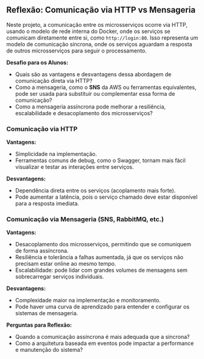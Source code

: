 ## Reflexão: Comunicação via HTTP vs Mensageria

Neste projeto, a comunicação entre os microsserviços ocorre via HTTP, usando o modelo de rede interna do Docker, onde os serviços se comunicam diretamente entre si, como `http://login:80`. Isso representa um modelo de comunicação síncrona, onde os serviços aguardam a resposta de outros microsserviços para seguir o processamento.

**Desafio para os Alunos:**
- Quais são as vantagens e desvantagens dessa abordagem de comunicação direta via HTTP?
- Como a mensageria, como o **SNS** da AWS ou ferramentas equivalentes, pode ser usada para substituir ou complementar essa forma de comunicação?
- Como a mensageria assíncrona pode melhorar a resiliência, escalabilidade e desacoplamento dos microsserviços?

### Comunicação via HTTP
**Vantagens:**
- Simplicidade na implementação.
- Ferramentas comuns de debug, como o Swagger, tornam mais fácil visualizar e testar as interações entre serviços.

**Desvantagens:**
- Dependência direta entre os serviços (acoplamento mais forte).
- Pode aumentar a latência, pois o serviço chamado deve estar disponível para a resposta imediata.

### Comunicação via Mensageria (SNS, RabbitMQ, etc.)
**Vantagens:**
- Desacoplamento dos microsserviços, permitindo que se comuniquem de forma assíncrona.
- Resiliência e tolerância a falhas aumentada, já que os serviços não precisam estar online ao mesmo tempo.
- Escalabilidade: pode lidar com grandes volumes de mensagens sem sobrecarregar serviços individuais.

**Desvantagens:**
- Complexidade maior na implementação e monitoramento.
- Pode haver uma curva de aprendizado para entender e configurar os sistemas de mensageria.

**Perguntas para Reflexão:**
- Quando a comunicação assíncrona é mais adequada que a síncrona?
- Como a arquitetura baseada em eventos pode impactar a performance e manutenção do sistema?

